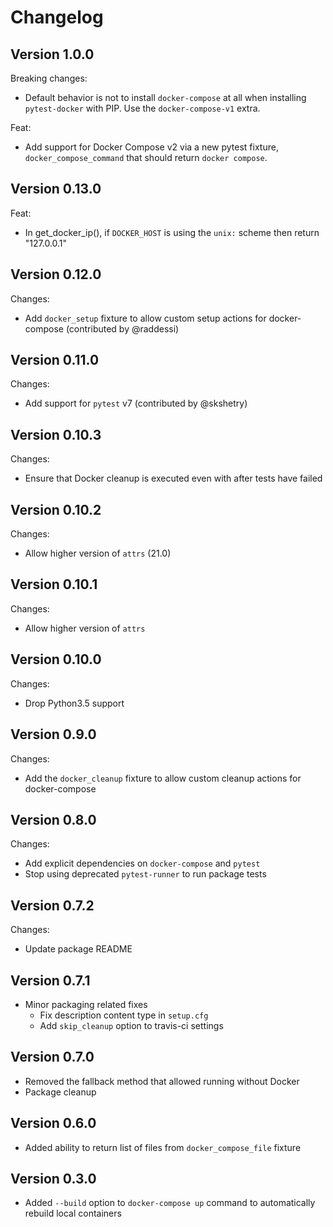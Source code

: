 # Changelog

## Version 1.0.0
Breaking changes:
- Default behavior is not to install `docker-compose` at all when
  installing `pytest-docker` with PIP. Use the `docker-compose-v1` extra.

Feat:
- Add support for Docker Compose v2 via a new pytest fixture,
  `docker_compose_command` that should return `docker compose`.

## Version 0.13.0
Feat:
- In get_docker_ip(), if `DOCKER_HOST` is using the `unix:` scheme then return "127.0.0.1"

## Version 0.12.0
Changes:
- Add `docker_setup` fixture to allow custom setup actions for docker-compose
(contributed by @raddessi)

## Version 0.11.0
Changes:
- Add support for `pytest` v7 (contributed by @skshetry)

## Version 0.10.3
Changes:
- Ensure that Docker cleanup is executed even with after tests have failed

## Version 0.10.2
Changes:
- Allow higher version of `attrs` (21.0)

## Version 0.10.1
Changes:
- Allow higher version of `attrs`

## Version 0.10.0
Changes:
- Drop Python3.5 support

## Version 0.9.0
Changes:
- Add the `docker_cleanup` fixture to allow custom cleanup actions for
docker-compose

## Version 0.8.0
Changes:
- Add explicit dependencies on `docker-compose` and `pytest`
- Stop using deprecated `pytest-runner` to run package tests

## Version 0.7.2
Changes:
- Update package README

## Version 0.7.1
- Minor packaging related fixes
	- Fix description content type in `setup.cfg`
	- Add `skip_cleanup` option to travis-ci settings

## Version 0.7.0
- Removed the fallback method that allowed running without Docker
- Package cleanup

## Version 0.6.0
- Added ability to return list of files from `docker_compose_file` fixture

## Version 0.3.0
- Added `--build` option to `docker-compose up` command to automatically
  rebuild local containers

